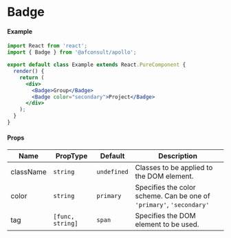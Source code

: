 # Badge

#### Example
``` jsx
import React from 'react';
import { Badge } from '@afconsult/apollo';

export default class Example extends React.PureComponent {  
  render() {
    return (
      <div>
        <Badge>Group</Badge>
        <Badge color="secondary">Project</Badge>
      </div>
    );
  }
}
```

#### Props
| Name      | PropType | Default     | Description |
|-----------|----------|-------------|-------------|
| className | `string` | `undefined` | Classes to be applied to the DOM element. |
| color     | `string` | `primary` | Specifies the color scheme. Can be one of `'primary'`, `'secondary'` | 
| tag       | `[func, string]` | `span` | Specifies the DOM element to be used. |
